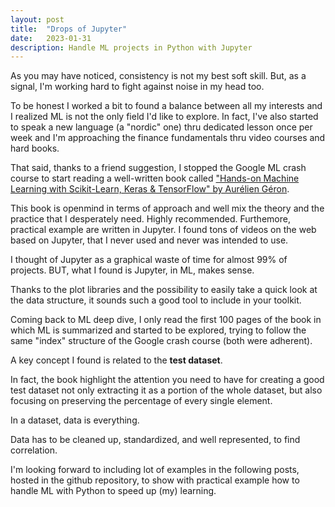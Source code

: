 ```yaml
---
layout: post
title:  "Drops of Jupyter"
date:   2023-01-31
description: Handle ML projects in Python with Jupyter
---
```


<p class="intro"><span class="dropcap">A</span>s you may have noticed, consistency is not my best soft skill. But, as a signal, I'm working hard to fight against noise in my head too.</p>

To be honest I worked a bit to found a balance between all my interests and I realized ML is not the only field I'd like to explore.
In fact, I've also started to speak a new language (a "nordic" one) thru dedicated lesson once per week and I'm approaching the finance fundamentals thru video courses and hard books.

That said, thanks to a friend suggestion, I stopped the Google ML crash course to start reading a well-written book called ["Hands-on Machine Learning with Scikit-Learn, Keras & TensorFlow" by Aurélien Géron](https://www.oreilly.com/library/view/hands-on-machine-learning/9781098125967/).

This book is openmind in terms of approach and well mix the theory and the practice that I desperately need. Highly recommended.
Furthemore, practical example are written in Jupyter.
I found tons of videos on the web based on Jupyter, that I never used and never was intended to use.

I thought of Jupyter as a graphical waste of time for almost 99% of projects.
BUT, what I found is Jupyter, in ML, makes sense.

Thanks to the plot libraries and the possibility to easily take a quick look at the data structure, it sounds such a good tool to include in your toolkit.

Coming back to ML deep dive, I only read the first 100 pages of the book in which ML is summarized and started to be explored, trying to follow the same "index" structure of the Google crash course (both were adherent).

A key concept I found is related to the **test dataset**. 

In fact, the book highlight the attention you need to have for creating a good test dataset not only extracting it as a portion of the whole dataset, but also focusing on preserving the percentage of every single element.

In a dataset, data is everything.

Data has to be cleaned up, standardized, and well represented, to find correlation.

I'm looking forward to including lot of examples in the following posts, hosted in the github repository, to show with practical example how to handle ML with Python to speed up (my) learning.
